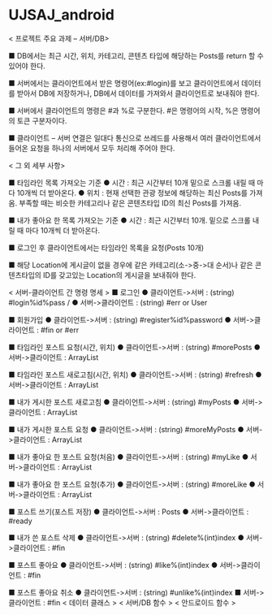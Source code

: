 # UJSAJ_android
< 프로젝트 주요 과제 – 서버/DB>

■ DB에서는 최근 시간, 위치, 카테고리, 콘텐츠 타입에 해당하는 Posts를 return 할 수 있어야 한다. 

■ 서버에서는 클라이언트에서 받은 명령어(ex:#login)를 보고 클라이언트에서 데이터를 받아서 DB에 저장하거나, DB에서 데이터를 가져와서 클라이언트로 보내줘야 한다.

■ 서버에서 클라이언트의 명령은 #과 %로 구분한다. #은 명령어의 시작, %은 명령어의 토큰 구분자이다.

■ 클라이언트 – 서버 연결은 일대다 통신으로 쓰레드를 사용해서 여러 클라이언트에서 들어온 요청을 하나의 서버에서 모두 처리해 주어야 한다.


< 그 외 세부 사항>

■ 타임라인 목록 가져오는 기준
● 시간 : 최근 시간부터 10개 밑으로 스크롤 내릴 때 마다 10개씩 더 받아온다.
● 위치 : 현재 선택한 관광 정보에 해당하는 최신 Posts를 가져옴. 부족할 때는 비슷한 카테고리나 같은 콘텐츠타입 ID의 최신 Posts를 가져옴.

■ 내가 좋아요 한 목록 가져오는 기준
● 시간 : 최근 시간부터 10개. 밑으로 스크롤 내릴 때 마다 10개씩 더 받아온다.

■ 로그인 후 클라이언트에서는 타임라인 목록을 요청(Posts 10개)

■ 해당 Location에 게시글이 없을 경우에 같은 카테고리(소->중->대 순서)나 같은 콘텐츠타입의 ID를 갖고있는 Location의 게시글을 보내줘야 한다.

< 서버-클라이언트 간 명령 명세 >
■ 로그인
● 클라이언트->서버 : (string) #login%id%pass / 
● 서버->클라이언트 : (string) #err or User

■ 회원가입
● 클라이언트->서버 : (string) #register%id%password
● 서버->클라이언트 : #fin or #err

■ 타임라인 포스트 요청(시간, 위치)
● 클라이언트->서버 : (string) #morePosts
● 서버->클라이언트 : ArrayList<Posts>

■ 타임라인 포스트 새로고침(시간, 위치)
● 클라이언트->서버 : (string) #refresh
● 서버->클라이언트 : ArrayList<Posts>

■ 내가 게시한 포스트 새로고침
● 클라이언트->서버 : (string) #myPosts
● 서버->클라이언트 : ArrayList<Posts>

■ 내가 게시한 포스트 요청
● 클라이언트->서버 : (string) #moreMyPosts
● 서버->클라이언트 : ArrayList<Posts>

■ 내가 좋아요 한 포스트 요청(처음)
● 클라이언트->서버 : (string) #myLike
● 서버->클라이언트 : ArrayList<Posts>

■ 내가 좋아요 한 포스트 요청(추가)
● 클라이언트->서버 : (string) #moreLike
● 서버->클라이언트 : ArrayList<Posts>

■ 포스트 쓰기(포스트 저장)
● 클라이언트->서버 : Posts
● 서버->클라이언트 : #ready

■ 내가 쓴 포스트 삭제
● 클라이언트->서버 : (string) #delete%(int)index
● 서버->클라이언트 : #fin

■ 포스트 좋아요
● 클라이언트->서버 : (string) #like%(int)index
● 서버->클라이언트 : #fin

■ 포스트 좋아요 취소
● 클라이언트->서버 : (string) #unlike%(int)index
■ 서버->클라이언트 : #fin
< 데이터 클래스 >
< 서버/DB 함수 >
< 안드로이드 함수 >
